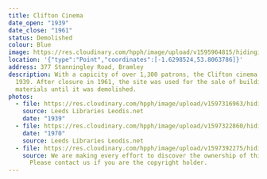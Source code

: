 ```yaml
---
title: Clifton Cinema
date_open: "1939"
date_close: "1961"
status: Demolished
colour: Blue
image: https://res.cloudinary.com/hpph/image/upload/v1595964815/hidinginplainsight/cliftoncinema.svg
location: '{"type":"Point","coordinates":[-1.6298524,53.8063786]}'
address: 377 Stanningley Road, Bramley
description: With a capicity of over 1,300 patrons, the Clifton cinema opened in
  1939. After closure in 1961, the site was used for the sale of building
  materials until it was demolished.
photos:
  - file: https://res.cloudinary.com/hpph/image/upload/v1597316963/hidinginplainsight/Clifton_Cinema_Leeds_Libraries_594.jpg
    source: Leeds Libraries Leodis.net
    date: "1939"
  - file: https://res.cloudinary.com/hpph/image/upload/v1597322860/hidinginplainsight/Clifton_Cinema_20041210_30080813.jpg
    date: "1970"
    source: Leeds Libraries Leodis.net
  - file: https://res.cloudinary.com/hpph/image/upload/v1597392275/hidinginplainsight/Clifton_Cinema_01.jpg
    source: We are making every effort to discover the ownership of this photo.
      Please contact us if you are the copyright holder.
---
```

